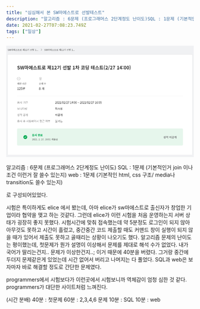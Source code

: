 ```yaml
---
title: "심심해서 본 SW마에스트로 선발테스트"
description: "알고리즘 : 6문제 (프로그래머스 2단계정도 난이도)SQL : 1문제 (기본적인거 join 이나 조건 이런거 잘 쓸수 있는지)web : 1문제 (기본적인 html, css 구조/ media나 transition도 쓸수 있는지)로 구성되어있었다.시험은 특이하게도 elic"
date: 2021-02-27T07:08:23.749Z
tags: ["일상"]
---
```

![](../images/07389b1a-a322-4e37-868b-4b99e76c3502-image.png)

알고리즘 : 6문제 (프로그래머스 2단계정도 난이도)
SQL : 1문제 (기본적인거 join 이나 조건 이런거 잘 쓸수 있는지)
web : 1문제 (기본적인 html, css 구조/ media나 transition도 쓸수 있는지)

로 구성되어있었다.

시험은 특이하게도 elice 에서 봤는데, 아마 elice가 sw마에스트로 출신자가 창업한 기업이라 협약을 맺고 하는 것같다. 그런데 elice가 이런 시험을 처음 운영하는지 서버 상태가 굉장히 좋지 못했다.
시험시간에 맞춰 접속했는데 약 5분정도 로그인이 되지 않아 아무것도 못하고 시간이 흘렀고, 중간중간 코드 제출할 때도 커맨드 창이 실행이 되지 않을 때가 있어서 제출도 못하고 골때리는 상황이 나오기도 했다.
알고리즘 문제의 난이도는 평이했는데, 첫문제가 뭔가 설명이 이상해서 문제를 제대로 해석 수가 없었다. 내가 국어가 딸리는건지.. 문제가 이상한건지..; 이거 때문에 40분을 버렸다. 그거랑 중간에 두더지 문제같은게 있었는데 시간 없어서 버리고 나머지는 다 풀었다.
SQL과 web은 보자마자 바로 해결할 정도로 간단한 문제였다.

programmers에서 시험보다가 이런곳에서 시험보니까 역체감이 엄청 심한 것 같다. programmers가 대단한 사이트처럼 느껴진다.

(시간 분배)
40분 : 첫문제
60분 : 2,3,4,6 문제
10분 : SQL
10분 : web